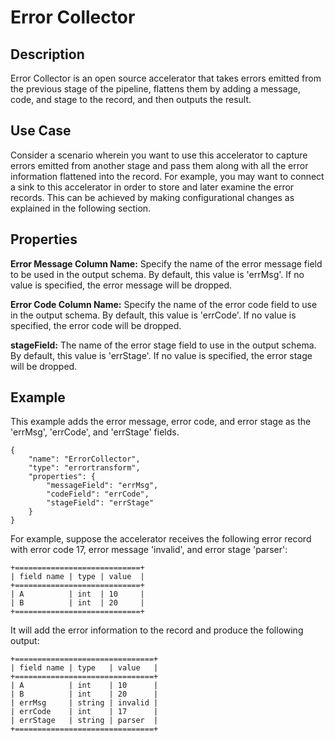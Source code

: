 # Error Collector


Description
-----------
Error Collector is an open source accelerator that takes errors emitted from the previous stage of the pipeline, flattens them by adding a message, code, and stage to the record, and then outputs the result.

Use Case
--------
Consider a scenario wherein you want to use this accelerator to capture errors emitted from another stage and pass them along with all the error information flattened into the record. For example, you may want to connect a sink to this accelerator in order to store and later examine the error records. This can be achieved by making configurational changes as explained in the following section.

Properties
----------
**Error Message Column Name:** Specify the name of the error message field to be used in the output schema. By default, this value is 'errMsg'. If no value is specified, the error message will be dropped.

**Error Code Column Name:** Specify the name of the error code field to use in the output schema.
By default, this value is 'errCode'. If no value is specified, the error code will be dropped.

**stageField:** The name of the error stage field to use in the output schema.
By default, this value is 'errStage'. If no value is specified, the error stage will be dropped.


Example
-------
This example adds the error message, error code, and error stage as the 'errMsg', 'errCode', and 'errStage' fields.

    {
        "name": "ErrorCollector",
        "type": "errortransform",
        "properties": {
            "messageField": "errMsg",
            "codeField": "errCode",
            "stageField": "errStage"
        }
    }

For example, suppose the accelerator receives the following error record with error code 17, error message 'invalid', and error stage 'parser':

    +============================+
    | field name | type | value  |
    +============================+
    | A          | int  | 10     |
    | B          | int  | 20     |
    +============================+

It will add the error information to the record and produce the following output:

    +===============================+
    | field name | type   | value   |
    +===============================+
    | A          | int    | 10      |
    | B          | int    | 20      |
    | errMsg     | string | invalid |
    | errCode    | int    | 17      |
    | errStage   | string | parser  |
    +===============================+
